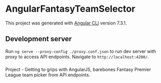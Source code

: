 # AngularFantasyTeamSelector

This project was generated with [Angular CLI](https://github.com/angular/angular-cli) version 7.3.1.

## Development server

Run `ng serve --proxy-config ./proxy.conf.json` to run dev server with proxy to access API endpoints. Navigate to `http://localhost:4200/`.

###

Project - Getting to grips with AngularJS, barebones Fantasy Premier League team picker from API endpoints.